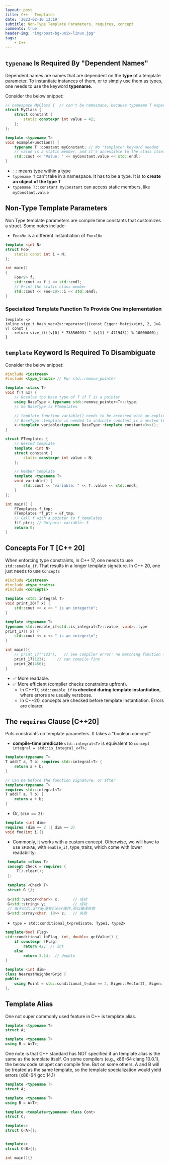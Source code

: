 ```yaml
---
layout: post
title: C++ - Templates
date: '2023-02-10 13:19'
subtitle: Non-Type Template Parameters, requires, concept
comments: true
header-img: "img/post-bg-unix-linux.jpg"
tags:
    - C++
---
```


## `typename` Is Required By "Dependent Names"

Dependent names are names that are dependent on the **type** of a template parameter. To instantiate instances of them, or to simply use them as types, one needs to use the keyword **typename**.

Consider the below snippet:

```cpp
// namespace MyClass {  // can't be namespace, because typename T expects a type, such as class/struct
struct MyClass {
    struct constant {
        static constexpr int value = 42;
    };
};

template <typename T>
void exampleFunction() {
    typename T::constant myConstant; // No 'template' keyword needed
    // value is a static member, and it's accessible to the class itself
    std::cout << "Value: " << myConstant.value << std::endl;
}
```

- `::` means type within a type
- `typename T` can't take in a namespace. It has to be a type. It is to **create an object of the type T**
- `typename T::constant myConstant` can access static members, like `myConstant.value`

## Non-Type Template Parameters

Non Type template parameters are compile time constants that customizes a struct. Some notes include:

- `Foo<9>` is a different instantiation of `Foo<10>`

```cpp
template <int N>
struct Foo{
    static const int i = N;
};

int main()
{
    Foo<9> f;
    std::cout << f.i << std::endl;
    // Print the static class member
    std::cout << Foo<10>::i << std::endl;
}
```

### Specialized Template Function To Provide One Implementation

```
template <>
inline size_t hash_vec<2>::operator()(const Eigen::Matrix<int, 2, 1>& v) const {
    return size_t(((v[0] * 73856093) ^ (v[1] * 471943)) % 10000000);
}
```

## `template` Keyword Is Required To Disambiguate

Consider the below snippet:

```cpp
#include <iostream>
#include <type_traits> // For std::remove_pointer

template <class T>
void f(T &x) {
    // Resolve the base type of T if T is a pointer
    using BaseType = typename std::remove_pointer<T>::type;
    // So BaseType is FTemplates

    // template function variable() needs to be accessed with an explicit "template"
    // BaseType::template is needed to indicate constant is a nested template inside Basetype
    x->template variable<typename BaseType::template constant<3>>();
}

struct FTemplates {
    // Nested template
    template <int N>
    struct constant {
        static constexpr int value = N;
    };

    // Member template
    template <typename T>
    void variable() {
        std::cout << "variable: " << T::value << std::endl;
    }
};

int main() {
    FTemplates f_tmp;
    FTemplates *f_ptr = &f_tmp;
    // Call f with a pointer to f_templates
    f(f_ptr); // Outputs: variable: 3
    return 0;
}

```

## Concepts For T [C++ 20]

When enforcing type constraints, in C++ 17, one needs to use `std::enable_if`. That results in a longer template signature. In C++ 20, one just needs to use `Concepts`

```cpp
#include <iostream>
#include <type_traits>
#include <concepts>

template <std::integral T>
void print_20(T x) {
    std::cout << x << " is an integer\n";
}

template <typename T>
typename std::enable_if<std::is_integral<T>::value, void>::type
print_17(T x) {
    std::cout << x << " is an integer\n";
}

int main(){
    // print_17("123");   // See compiler error: no matching function for call to ‘print(const char [4])’
    print_17(123);     // can compile fine
    print_20(456);
}
```

- ✅ More readable.
- ✅ More efficient (compiler checks constraints upfront).
  - In C++17, `std::enable_if` **is checked during template instantiation**, where errors are usually versbose.
  - In C++20, concepts are checked before template instantiation. Errors are clearer.

## The `requires` Clause [C++20]

Puts constraints on template parameters. It takes a "boolean concept"

- **compile-time predicate** `std::integral<T>` is equivalent to `concept integral = std::is_integral_v<T>;`

```cpp
template<typename T>
T add(T a, T b) requires std::integral<T> {
    return a + b;
}

// Can be before the function signature, or after
template<typename T>
requires std::integral<T>
T add(T a, T b) {
    return a + b;
}
```

- Or, `(dim == 2)`:

```cpp
template <int dim>
requires (dim == 2 || dim == 3)
void foo(int i){}
```

- Commonly, it works with a custom concept. Otherwise, we will have to use `SFINAE`, with `enable_if`, type_traits, which come with lower readability:

```cpp
 template <class T>
 concept Check = requires {
     T().clear();
 };
 ​
 template <Check T>
 struct G {};
 ​
 G<std::vector<char>> x;      // 成功
 G<std::string> y;            // 成功
 // 由于std::array没有clear操作,所以编译失败
 G<std::array<char, 10>> z;   // 失败
```

- `type = std::conditional_t<predicate, Type1, type2>`

```cpp
template<bool Flag>
std::conditional_t<Flag, int, double> getValue() {
    if constexpr (Flag)
        return 42;  // int
    else
        return 3.14;  // double
}

template <int dim>
class NearestNeighborGrid {
public:
    using Point = std::conditional_t<dim == 2, Eigen::Vector2f, Eigen::Vector3f>;
};
```

## Template Alias

One not super commonly used feature in C++ is template alias. 

```cpp
template <typename T>
struct A;

template <typename T>
using B = A<T>;
```

One note is that C++ standard has NOT specified if an template alias is the same as the template itself. On some compilers (e.g., x86-64 clang 10.0.1), the below code snippet can compile fine. But on some others, A and B will be treated as the same template, so the template specialization would yield errors (x86-64 gcc 14.1)

```cpp
template <typename T>
struct A;

template <typename T>
using B = A<T>;

template <template<typename> class Cont>
struct C;

template<>
struct C<A>{};


template<>
struct C<B>{};

int main(){}
```